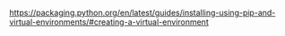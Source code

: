 https://packaging.python.org/en/latest/guides/installing-using-pip-and-virtual-environments/#creating-a-virtual-environment
